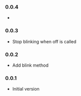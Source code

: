 ### 0.0.4
*

### 0.0.3
* Stop blinking when off is called

### 0.0.2
* Add blink method

### 0.0.1
* Initial version
